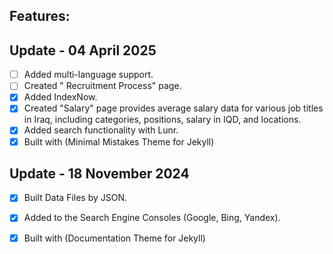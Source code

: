 ## Features:

## **Update** - 04 April 2025

- [ ] Added multi-language support.
- [ ] Created " Recruitment Process" page.
- [X] Added IndexNow.
- [X] Created "Salary" page provides average salary data for various job titles in Iraq, including categories, positions, salary in IQD, and locations. 
- [X] Added search functionality with Lunr.
- [X] Built with (Minimal Mistakes Theme for Jekyll)

## **Update** - 18 November 2024

- [X] Built Data Files by JSON.
- [X] Added to the Search Engine Consoles (Google, Bing, Yandex).
- [X] Built with (Documentation Theme for Jekyll)

